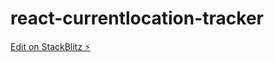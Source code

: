# react-currentlocation-tracker

[Edit on StackBlitz ⚡️](https://stackblitz.com/edit/react-currentlocation-tracker)